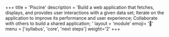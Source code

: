 +++
title = 'Piscine'
description = 'Build a web application that fetches, displays, and provides user interactions with a given data set; Iterate on the application to improve its performance and user experience; Collaborate with others to build a shared application; '
layout = 'module'
emoji= '🦚'
menu = ['syllabus', 'core', 'next steps']
weight='2'
+++

